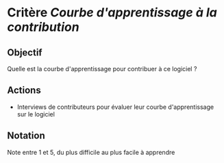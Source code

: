 # Critère *Courbe d'apprentissage à la contribution*

## Objectif
Quelle est la courbe d'apprentissage pour contribuer à ce logiciel ?

## Actions
- Interviews de contributeurs pour évaluer leur courbe d'apprentissage sur le logiciel
      
## Notation
Note entre 1 et 5, du plus difficile au plus facile à apprendre
